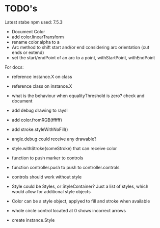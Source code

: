 TODO's
======

Latest stabe npm used: 7.5.3


+ Document Color
+ add color.linearTransform
+ rename color.alpha to a
+ Arc method to shift start and/or end considering arc orientation (cut ends or extend)
+ set the start/endPoint of an arc to a point, withStartPoint, withEndPoint


For docs:
+ reference instance.X on class
+ reference class on instance.X

+ what is the behaviour when equalityThreshold is zero? check and document

+ add debug drawing to rays!
+ add color.fromRGB(ffffff)
+ add stroke.styleWithNoFill()
+ angle.debug could receive any drawable?
+ style.withStroke(someStroke) that can receive color

+ function to push marker to controls
+ function controller.push to push to controller.controls
+ controls should work without style

+ Style could be Styles, or StyleContainer? Just a list of styles, which would allow for additional style objects
+ Color can be a style object, applyed to fill and stroke when available

+ whole circle control located at 0 shows incorrect arrows

+ create instance.Style

